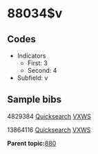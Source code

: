 # 88034$v

## Codes

-   Indicators
    -   First: 3
    -   Second: 4
-   Subfield: v

## Sample bibs

4829384 [Quicksearch](https://search.library.yale.edu/catalog/4829384) [VXWS](http://prodorbis.library.yale.edu:7014/vxws/GetHoldingsService?bibId=4829384)

13864116 [Quicksearch](https://search.library.yale.edu/catalog/13864116) [VXWS](http://prodorbis.library.yale.edu:7014/vxws/GetHoldingsService?bibId=13864116)

**Parent topic:**[880](../../tags/880/880.md)

